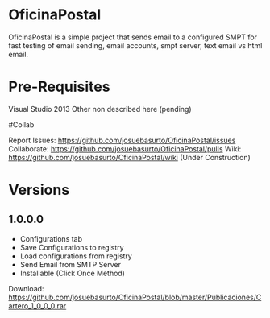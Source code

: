 # OficinaPostal 

 OficinaPostal is a simple project that sends email to a configured SMPT for fast testing of email sending, email accounts, smpt server, text email vs html email.
 
# Pre-Requisites
 
 Visual Studio 2013
 Other non described here (pending)
 
#Collab

Report Issues: https://github.com/josuebasurto/OficinaPostal/issues
Collaborate: https://github.com/josuebasurto/OficinaPostal/pulls
Wiki: https://github.com/josuebasurto/OficinaPostal/wiki (Under Construction)
 
# Versions
 
## 1.0.0.0
 
 * Configurations tab
 * Save Configurations to registry
 * Load configurations from registry
 * Send Email from SMTP Server
 * Installable (Click Once Method)
 
Download: https://github.com/josuebasurto/OficinaPostal/blob/master/Publicaciones/Cartero_1_0_0_0.rar
